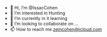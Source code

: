 - 👋 Hi, I’m @IssacCohen
- 👀 I’m interested in Hunting
- 🌱 I’m currently in it learning 
- 💞️ I’m looking to collaborate on ...
- 📫 How to reach me zeincohen@icloud.com

<!---
IssacCohen/IssacCohen is a ✨ special ✨ repository because its `README.md` (this file) appears on your GitHub profile.
You can click the Preview link to take a look at your changes.
--->
